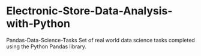 # Electronic-Store-Data-Analysis-with-Python
Pandas-Data-Science-Tasks Set of real world data science tasks completed using the Python Pandas library.
